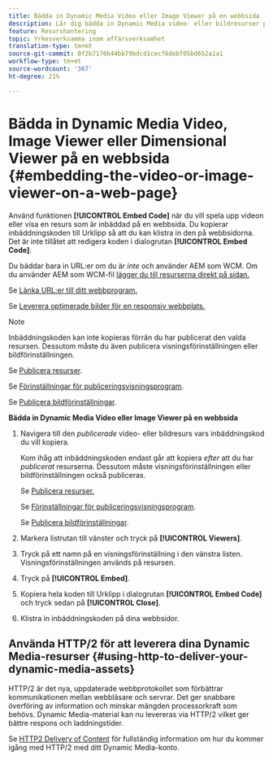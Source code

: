 ```yaml
---
title: Bädda in Dynamic Media Video eller Image Viewer på en webbsida
description: Lär dig bädda in Dynamic Media video- eller bildresurser på en webbsida.
feature: Resurshantering
topic: Yrkesverksamma inom affärsverksamhet
translation-type: tm+mt
source-git-commit: 0f2b7176b44bb79bdcd1cecf6debf05bd652a1a1
workflow-type: tm+mt
source-wordcount: '367'
ht-degree: 21%

---
```



# Bädda in Dynamic Media Video, Image Viewer eller Dimensional Viewer på en webbsida {#embedding-the-video-or-image-viewer-on-a-web-page}

Använd funktionen **[!UICONTROL Embed Code]** när du vill spela upp videon eller visa en resurs som är inbäddad på en webbsida. Du kopierar inbäddningskoden till Urklipp så att du kan klistra in den på webbsidorna. Det är inte tillåtet att redigera koden i dialogrutan **[!UICONTROL Embed Code]**.

Du bäddar bara in URL:er om du är _inte_ och använder AEM som WCM. Om du använder AEM som WCM-fil [lägger du till resurserna direkt på sidan.](adding-dynamic-media-assets-to-pages.md)

Se [Länka URL:er till ditt webbprogram.](linking-urls-to-yourwebapplication.md)

Se [Leverera optimerade bilder för en responsiv webbplats.](responsive-site.md)

>[!NOTE]
>
>Inbäddningskoden kan inte kopieras förrän du har publicerat den valda resursen. Dessutom måste du även publicera visningsförinställningen eller bildförinställningen.
>
>Se [Publicera resurser](publishing-dynamicmedia-assets.md).
>
>Se [Förinställningar för publiceringsvisningsprogram](managing-viewer-presets.md#publishing-viewer-presets).
>
>Se [Publicera bildförinställningar](managing-image-presets.md#publishing-image-presets).

**Bädda in Dynamic Media Video eller Image Viewer på en webbsida**

1. Navigera till den *publicerade* video- eller bildresurs vars inbäddningskod du vill kopiera.

   Kom ihåg att inbäddningskoden endast går att kopiera *efter* att du har *publicerat* resurserna. Dessutom måste visningsförinställningen eller bildförinställningen också publiceras.

   Se [Publicera resurser.](publishing-dynamicmedia-assets.md)

   Se [Förinställningar för publiceringsvisningsprogram](managing-viewer-presets.md#publishing-viewer-presets).

   Se [Publicera bildförinställningar](managing-image-presets.md#publishing-image-presets).

1. Markera listrutan till vänster och tryck på **[!UICONTROL Viewers]**.
1. Tryck på ett namn på en visningsförinställning i den vänstra listen. Visningsförinställningen används på resursen.
1. Tryck på **[!UICONTROL Embed]**.
1. Kopiera hela koden till Urklipp i dialogrutan **[!UICONTROL Embed Code]** och tryck sedan på **[!UICONTROL Close]**.
1. Klistra in inbäddningskoden på dina webbsidor.

## Använda HTTP/2 för att leverera dina Dynamic Media-resurser {#using-http-to-deliver-your-dynamic-media-assets}

HTTP/2 är det nya, uppdaterade webbprotokollet som förbättrar kommunikationen mellan webbläsare och servrar. Det ger snabbare överföring av information och minskar mängden processorkraft som behövs. Dynamic Media-material kan nu levereras via HTTP/2 vilket ger bättre respons och laddningstider.

Se [HTTP2 Delivery of Content](http2faq.md) för fullständig information om hur du kommer igång med HTTP/2 med ditt Dynamic Media-konto.
